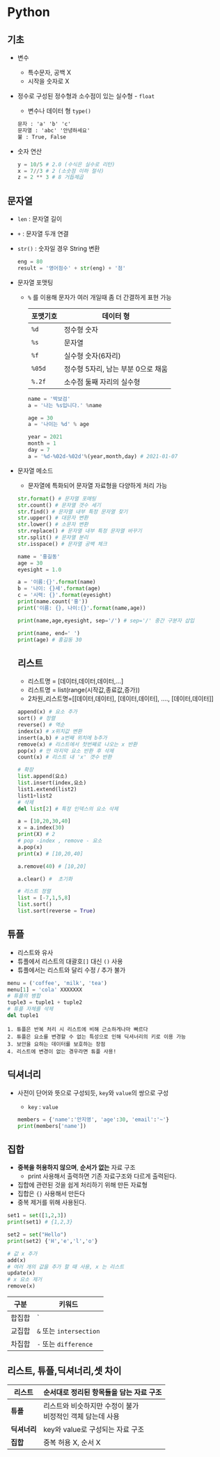 # Python

## 기초

* 변수

  * 특수문자, 공백 X
  * 시작을 숫자로 X

* 정수로 구성된 정수형과 소수점이 있는 실수형 - `float`

  * 변수나 데이터 형 `type()`

  ```markdown
  문자 : 'a' 'b' 'c'
  문자열 : 'abc' '안녕하세요'
  불 : True, False
  ```

* 숫자 연산

  ```python
  y = 10/5 # 2.0 (수식은 실수로 리턴)
  x = 7//3 # 2 (소숫점 이하 절삭)
  z = 2 ** 3 # 8 거듭제곱
  ```

## 문자열

* `len` : 문자열 길이

* `+` : 문자열 두개 연결

* `str()` : 숫자일 경우 String 변환

  ```python
  eng = 80
  result = '영어점수' + str(eng) + '점'
  ```

* 문자열 포맷팅

  * `%` 를 이용해 문자가 여러 개일때 좀 더 간결하게 표현 가능

    | 포맷기호 | 데이터 형                          |
    | -------- | ---------------------------------- |
    | `%d`     | 정수형 숫자                        |
    | `%s`     | 문자열                             |
    | `%f`     | 실수형 숫자(6자리)                 |
    | `%05d`   | 정수형 5자리, 남는 부분 0으로 채움 |
    | `%.2f`   | 소수점 둘째 자리의 실수형          |

    ```python
    name = '박보검'
    a = '나는 %s입니다.' %name
    
    age = 30
    a = '나이는 %d' % age
    
    year = 2021
    month = 1
    day = 7
    a = '%d-%02d-%02d'%(year,month,day) # 2021-01-07
    ```

* 문자열 메소드

  * 문자열에 특화되어 문자열 자료형을 다양하게 처리 가능

  ```python
  str.format() # 문자열 포매팅
  str.count() # 문자열 갯수 세기
  str.find() # 문자열 내부 특정 문자열 찾기
  str.upper() # 대문자 변환
  str.lower() # 소문자 변환
  str.replace() # 문자열 내부 특정 문자열 바꾸기
  str.split() # 문자열 분리
  str.isspace() # 문자열 공백 체크
  ```

  ```python
  name = '홍길동'
  age = 30
  eyesight = 1.0
  
  a = '이름:{}'.format(name)
  b = '나이: {}세'.format(age)
  c = '시력: {}'.format(eyesight)
  print(name.count('홍'))
  print('이름: {}, 나이:{}'.format(name,age))
  
  print(name,age,eyesight, sep='/') # sep='/' 중간 구분자 삽입
  
  print(name, end=' ')
  print(age) # 홍길동 30
  ```

  ## 리스트

  * 리스트명 = [데이터,데이터,데이터,...]
  * 리스트명  = list(range(시작값,종료값,증가))
  * 2차원_리스트명=[[데이터,데이터], [데이터,데이터], ...., [데이터,데이터]]

  ```python
  append(x) # 요소 추가
  sort() # 정렬
  reverse() # 역순
  index(x) # x위치값 변환
  insert(a,b) # a번째 위치에 b추가
  remove(x) # 리스트에서 첫번째로 나오는 x 반환
  pop(x) # 만 마지막 요소 반환 후 삭제
  count(x) # 리스트 내 'x' 갯수 반환
  ```

  ```python
  # 확장
  list.append(요소)
  list.insert(index,요소)
  list1.extend(list2)
  list1+list2
  # 삭제
  del list[2] # 특정 인덱스의 요소 삭제
  
  a = [10,20,30,40]
  x = a.index(30)
  print(X) # 2
  # pop -index , remove - 요소
  a.pop(x)
  print(x) # [10,20,40]
  
  a.remove(40) # [10,20]
  
  a.clear() #  초기화
  ```

  ```python
  # 리스트 정렬
  list = [-7,1,5,8]
  list.sort()
  list.sort(reverse = True)
  ```

  

## 튜플

* 리스트와 유사
* 튜플에서 리스트의 대괄호`[]` 대신 `()` 사용
* 튜플에서는 리스트와 달리 수정 / 추가 불가

```python
menu = ('coffee', 'milk', 'tea')
menu[1] = 'cola' XXXXXXX
# 튜플의 병합
tuple3 = tuple1 + tuple2
# 튜플 자체를 삭제
del tuple1
```

```mark
1. 튜플은 반복 처리 시 리스트에 비해 근소하게나마 빠르다
2. 튜플은 요소를 변경할 수 없는 특성으로 인해 딕셔너리의 키로 이용 가능
3. 보안을 요하는 데이터를 보호하는 장점
4. 리스트에 변경이 없는 경우라면 튜플 사용!
```

## 딕셔너리

* 사전이 단어와 뜻으로 구성되듯, `key`와 `value`의 쌍으로 구성

  * `key` : `value`

  ```python
  members = {'name':'안지영', 'age':30, 'email':'~'}
  print(members['name'])
  ```

  

## 집합

* **중복을 허용하지 않으며**, **순서가 없는** 자료 구조
  * print 사용해서 출력하면 기존 자료구조와 다르게 출력된다.
* 집합에 관련된 것을 쉽게 처리하기 위해 만든 자료형
* 집합은 `{}` 사용해서 만든다
* 중복 제거를 위해 사용된다.

```python
set1 = set([1,2,3])
print(set1) # {1,2,3}

set2 = set("Hello")
print(set2) {'H','e','l','o'}

# 값 x 추가
add(x)
# 여러 개의 값을 추가 할 때 사용, x 는 리스트
update(x)
# x 요소 제거
remove(x)
```

| 구분   | 키워드                  |
| ------ | ----------------------- |
| 합집합 | `|` 또는 `union`        |
| 교집합 | `&` 또는 `intersection` |
| 차집합 | `-` 또는 `difference`   |



## 리스트, 튜플,딕셔너리,셋 차이

| 리스트       | 순서대로 정리된 항목들을 담는 자료 구조                      |
| ------------ | ------------------------------------------------------------ |
| **튜플**     | 리스트와 비슷하지만 수정이 불가<br />비정적인 객체 담는데 사용 |
| **딕셔너리** | key와 value로 구성되는 자료 구조                             |
| **집합**     | 중복 허용 X, 순서 X                                          |

